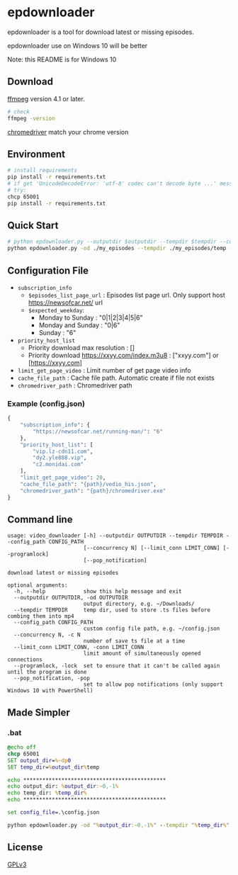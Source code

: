 # epdownloader

epdownloader is a tool for download latest or missing episodes.

epdownloader use on Windows 10 will be better

Note: this README is for Windows 10

## Download

[ffmpeg](https://ffmpeg.org/download.html)
version 4.1 or later.

``` bash
# check
ffmpeg -version
```

[chromedriver](https://www.selenium.dev/documentation/webdriver/getting_started/install_drivers/)
match your chrome version

## Environment

``` bash
# install requirements
pip install -r requirements.txt
# if get 'UnicodeDecodeError: 'utf-8' codec can't decode byte ...' message
# try:
chcp 65001
pip install -r requirements.txt
```

## Quick Start

``` bash
# python epdownloader.py --outputdir $outputdir --tempdir $tempdir --config_path $config_file --programlock --pop_notification
python epdownloader.py -od ./my_episodes --tempdir ./my_episodes/temp --config_path ./my_episodes/config.json -lock -pop
```

## Configuration File

- `subscription_info`
  - `$episodes_list_page_url` : Episodes list page url. Only support host https://newsofcar.net/ url
  - `$expected_weekday`:
    - Monday to Sunday : "0|1|2|3|4|5|6"
    - Monday and Sunday : "0|6"
    - Sunday : "6"
- `priority_host_list`
  - Priority download max resolution : []
  - Priority download https://xxyy.com/index.m3u8 : ["xxyy.com"] or [https://xxyy.com]
- `limit_get_page_video` : Limit number of get page video info
- `cache_file_path` : Cache file path. Automatic create if file not exists
- `chromedriver_path` : Chromedriver path

### Example (config.json)

``` python
{
    "subscription_info": {
        "https://newsofcar.net/running-man/": "6"
    },
    "priority_host_list": [
        "vip.lz-cdn11.com",
        "dy2.yle888.vip",
        "c2.monidai.com"
    ],
    "limit_get_page_video": 20,
    "cache_file_path": "{path}/vedio_his.json",
    "chromedriver_path": "{path}/chromedriver.exe"
}
```

## Command line

``` text
usage: video_downloader [-h] --outputdir OUTPUTDIR --tempdir TEMPDIR --config_path CONFIG_PATH 
                        [--concurrency N] [--limit_conn LIMIT_CONN] [--programlock]
                        [--pop_notification]

download latest or missing episodes

optional arguments:
  -h, --help            show this help message and exit
  --outputdir OUTPUTDIR, -od OUTPUTDIR
                        output directory, e.g. ~/Downloads/
  --tempdir TEMPDIR     temp dir, used to store .ts files before combing them into mp4
  --config_path CONFIG_PATH
                        custom config file path, e.g. ~/config.json
  --concurrency N, -c N
                        number of save ts file at a time
  --limit_conn LIMIT_CONN, -conn LIMIT_CONN
                        limit amount of simultaneously opened connections
  --programlock, -lock  set to ensure that it can't be called again until the program is done
  --pop_notification, -pop
                        set to allow pop notifications (only support Windows 10 with PowerShell)

```

## Made Simpler

### .bat

``` bat
@echo off
chcp 65001
SET output_dir=%~dp0
SET temp_dir=%output_dir%temp

echo *********************************************
echo output_dir: %output_dir:~0,-1%
echo temp_dir: %temp_dir%
echo *********************************************

set config_file=.\config.json

python epdownloader.py -od "%output_dir:~0,-1%" --tempdir "%temp_dir%" --config_path "%config_file%" -lock -pop

```

## License

[GPLv3](https://github.com/kirikumo/epdownloader/blob/main/LICENSE)
